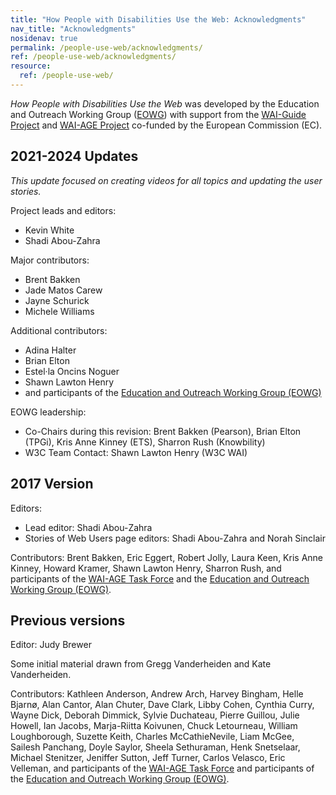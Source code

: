 ```yaml
---
title: "How People with Disabilities Use the Web: Acknowledgments"
nav_title: "Acknowledgments"
nosidenav: true
permalink: /people-use-web/acknowledgments/
ref: /people-use-web/acknowledgments/
resource:
  ref: /people-use-web/
---
```


<cite>How People with Disabilities Use the Web</cite> was developed by the Education and Outreach Working Group ([EOWG](http://www.w3.org/WAI/EO/)) with support from the [WAI-Guide Project](https://www.w3.org/WAI/about/projects/wai-guide/) and  [WAI-AGE Project](https://www.w3.org/WAI/WAI-AGE/) co-funded by the European Commission (EC).

## 2021-2024 Updates

_This update focused on creating videos for all topics and updating the user stories._

Project leads and editors:
-   Kevin White
-   Shadi Abou-Zahra

Major contributors:
- Brent Bakken
- Jade Matos Carew
- Jayne Schurick
- Michele Williams

Additional contributors:
- Adina Halter
- Brian Elton
- Estel·la Oncins Noguer
- Shawn Lawton Henry
- and participants of the
[Education and Outreach Working Group (EOWG)](http://www.w3.org/WAI/EO/)

EOWG leadership:
- Co-Chairs during this revision: Brent Bakken (Pearson), Brian Elton (TPGi), Kris Anne Kinney (ETS), Sharron Rush (Knowbility)
- W3C Team Contact: Shawn Lawton Henry (W3C WAI)

## 2017 Version

Editors:
-   Lead editor: Shadi Abou-Zahra
-   Stories of Web Users page editors: Shadi Abou-Zahra and Norah Sinclair

Contributors: Brent Bakken, Eric Eggert, Robert Jolly, Laura Keen, Kris Anne Kinney,
Howard Kramer, Shawn Lawton Henry, Sharron Rush, and participants of the [WAI-AGE Task Force](https://www.w3.org/WAI/EO/2008/wai-age-tf) and the
[Education and Outreach Working Group (EOWG)](http://www.w3.org/WAI/EO/).

## Previous versions

Editor: Judy Brewer

Some initial material drawn from Gregg Vanderheiden and Kate
Vanderheiden.

Contributors: Kathleen Anderson, Andrew Arch, Harvey
Bingham, Helle Bjarnø, Alan Cantor, Alan Chuter, Dave Clark, Libby
Cohen, Cynthia Curry, Wayne Dick, Deborah Dimmick, Sylvie Duchateau,
Pierre Guillou, Julie Howell, Ian Jacobs, Marja-Riitta Koivunen, Chuck
Letourneau, William Loughborough, Suzette Keith, Charles McCathieNevile,
Liam McGee, Sailesh Panchang, Doyle Saylor, Sheela Sethuraman, Henk
Snetselaar, Michael Stenitzer, Jeniffer Sutton, Jeff Turner, Carlos
Velasco, Eric Velleman, and participants of the [WAI-AGE Task
Force](https://www.w3.org/WAI/EO/2008/wai-age-tf) and participants of the
[Education and Outreach Working Group (EOWG)](https://www.w3.org/WAI/EO/).
